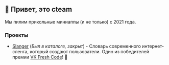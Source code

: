 ## 💜 Привет, это cteam
Мы пилим прикольные миниаппы (и не только) с 2021 года.

### Проекты
- [Slanger](https://vk.com/slanger) (*Был в каталоге, закрыт*) - Словарь современного интернет-сленга, который создают пользователи. Один из победителей премии [VK Fresh Code](https://vk.com/vkappsdev?w=wall-166562603_3922)! 🎉
